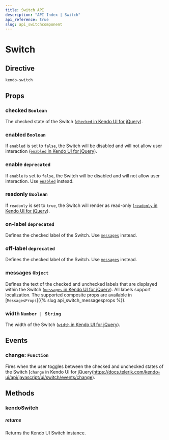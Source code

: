 ```yaml
---
title: Switch API
description: "API Index | Switch"
api_reference: true
slug: api_switchcomponent
---
```


# Switch

## Directive

`kendo-switch`

## Props

### checked `Boolean`

The checked state of the Switch ([`checked` in Kendo UI for jQuery](https://docs.telerik.com/kendo-ui/api/javascript/ui/switch/configuration/checked)).

### enabled `Boolean`

If `enabled` is set to `false`, the Switch will be disabled and will not allow user interaction ([`enabled` in Kendo UI for jQuery](https://docs.telerik.com/kendo-ui/api/javascript/ui/switch/configuration/enabled)).

### enable `deprecated`

If `enable` is set to `false`, the Switch will be disabled and will not allow user interaction. Use [`enabled`](#toc-enabled) instead.

### readonly `Boolean`

If `readonly` is set to `true`, the Switch will render as read-only ([`readonly` in Kendo UI for jQuery](https://docs.telerik.com/kendo-ui/api/javascript/ui/switch/configuration/readonly)).

### on-label `deprecated`

Defines the checked label of the Switch. Use [`messages`](#toc-messages) instead.

### off-label `deprecated`

Defines the checked label of the Switch. Use [`messages`](#toc-messages) instead.

### messages `Object`

Defines the text of the checked and unchecked labels that are displayed within the Switch ([`messages` in Kendo UI for jQuery](https://docs.telerik.com/kendo-ui/api/javascript/ui/switch/configuration/messages)). All labels support localization. The supported composite props are available in [`MessagesProps`]({% slug api_switch_messagesprops %}).

### width `Number | String`

The width of the Switch ([`width` in Kendo UI for jQuery](https://docs.telerik.com/kendo-ui/api/javascript/ui/switch/configuration/width)).

## Events

### change: `Function`

Fires when the user toggles between the checked and unchecked states of the Switch [`change` in Kendo UI for jQuery(https://docs.telerik.com/kendo-ui/api/javascript/ui/switch/events/change).

## Methods

### kendoSwitch

##### returns

Returns the Kendo UI Switch instance.
